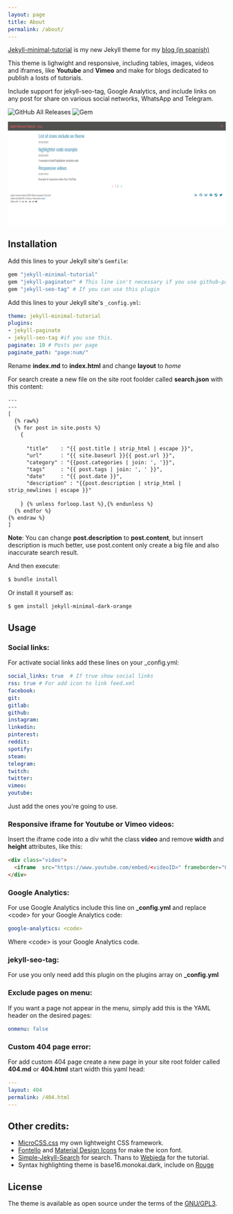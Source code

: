 ```yaml
---
layout: page
title: About
permalink: /about/
---
```


[Jekyll-minimal-tutorial](https://son-link.github.io/jekyll-minimal-tutorial) is my new Jekyll theme for my [blog (in spanish)](https://son-link.github.io)

This theme is lighwight and responsive, including tables, images, videos and iframes, like **Youtube** and **Vimeo** and make for blogs dedicated to publish a losts of tutorials.

Include support for jekyll-seo-tag, Google Analytics, and include links on any post for share on various social networks, WhatsApp and Telegram.

![GitHub All Releases](https://img.shields.io/github/downloads/son-link/jekyll-minimal-titorial/total?style=flat-square&label=Github%20downloads)
![Gem](https://img.shields.io/gem/dt/jekyll-minimal-tutorial?label=GEM%20downloads&style=flat-square)

![Capture](/screenshot.png)

## Installation

Add this lines to your Jekyll site's `Gemfile`:

```ruby
gem "jekyll-minimal-tutorial"
gem "jekyll-paginator" # This line isn't necessary if you use github-pages
gem "jekyll-seo-tag" # If you can use this plugin
```

Add this lines to your Jekyll site's `_config.yml`:

```yaml
theme: jekyll-minimal-tutorial
plugins:
- jekyll-paginate
- jekyll-seo-tag #if you use this.
paginate: 10 # Posts per page
paginate_path: "page:num/"
```

Rename **index.md** to **index.html** and change **layout** to *home*

For search create a new file on the site root foolder called **search.json** with this content:

```plain
---
---
[
  {% raw%}
  {% for post in site.posts %}
    {

      "title"    : "{{ post.title | strip_html | escape }}",
      "url"      : "{{ site.baseurl }}{{ post.url }}",
      "category" : "{{post.categories | join: ', '}}",
      "tags"     : "{{ post.tags | join: ', ' }}",
      "date"     : "{{ post.date }}",
      "description" : "{{post.description | strip_html | strip_newlines | escape }}"

    } {% unless forloop.last %},{% endunless %}
  {% endfor %}
{% endraw %}
]
```
**Note**: You can change **post.description** to **post.content**, but innsert description is much better, use post.content only create a big file and also inaccurate search result.

And then execute:

```sh
$ bundle install
```
Or install it yourself as:
```sh
$ gem install jekyll-minimal-dark-orange
```

## Usage

### Social links:

For activate social links add these lines on your _config.yml:

```yaml
social_links: true  # If true show social links
rss: true # For add icon to link feed.xml
facebook:
git:
gitlab:
github:
instagram:
linkedin:
pinterest:
reddit:
spotify:
steam:
telegram:
twitch:
twitter:
vimeo:
youtube:
```
Just add the ones you're going to use.

### Responsive iframe for Youtube or Vimeo videos:

Insert the iframe code into a div whit the class **video** and remove **width** and **height** attributes, like this:

```html
<div class="video">
  <iframe  src="https://www.youtube.com/embed/<videoID>" frameborder="0" allow="autoplay; encrypted-media" allowfullscreen></iframe>
</div>
```

### Google Analytics:
For use Google Analytics include this line  on **_config.yml** and replace &lt;code> for your Google Analytics code:

```yaml
google-analytics: <code>
```
Where &lt;code> is your Google Analytics code.

### jekyll-seo-tag:
For use you only need add this plugin on the plugins array on **_config.yml**

### Exclude pages on menu:
If you want a page not appear in the menu, simply add this is the YAML header on the desired pages:

```yaml
onmenu: false
```

### Custom 404 page error:
For add custom 404 page create a new page in your site root folder called **404.md** or **404.html** start width this yaml head:

```yaml
---
layout: 404
permalink: /404.html
---
```

## Other credits:

* [MicroCSS.css](https://son-link.github.io/microcss) my own lightweight CSS framework.
* [Fontello](http://fontello.com/) and [Material Design Icons](https://materialdesignicons.com/) for make the icon font.
* [Simple-Jekyll-Search](https://github.com/christian-fei/Simple-Jekyll-Search) for search. Thans to [Webjeda](https://blog.webjeda.com/instant-jekyll-search/) for the tutorial.
* Syntax highlighting theme is base16.monokai.dark, include on [Rouge](https://github.com/rouge-ruby/rouge)

## License

The theme is available as open source under the terms of the [GNU/GPL3](https://opensource.org/licenses/GPL-3.0).
